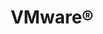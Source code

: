 ---
title: "VMware®"
description: "Articles about TrueNAS-VMware interaction and documentation for the TrueNAS - vCenter Plugin."
type: docs
---